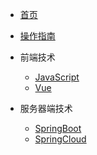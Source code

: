 * [首页](/)
* [操作指南](guide)

* 前端技术
    * [JavaScript](01/JavaScript/README.md)
    * [Vue](01/Vue/README.md)
* 服务器端技术
    * [SpringBoot](02/SpringBoot/README.md)
    * [SpringCloud](02/SpringCloud/README.md)